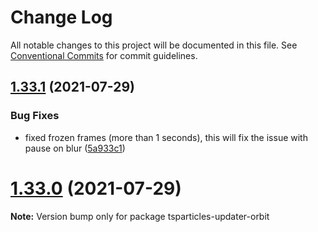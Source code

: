 # Change Log

All notable changes to this project will be documented in this file.
See [Conventional Commits](https://conventionalcommits.org) for commit guidelines.

## [1.33.1](https://github.com/matteobruni/tsparticles/compare/tsparticles-updater-orbit@1.33.0...tsparticles-updater-orbit@1.33.1) (2021-07-29)


### Bug Fixes

* fixed frozen frames (more than 1 seconds), this will fix the issue with pause on blur ([5a933c1](https://github.com/matteobruni/tsparticles/commit/5a933c130d85593e9d0772bb9eb2b7a61f643712))





# [1.33.0](https://github.com/matteobruni/tsparticles/compare/tsparticles-updater-orbit@1.32.0...tsparticles-updater-orbit@1.33.0) (2021-07-29)

**Note:** Version bump only for package tsparticles-updater-orbit
